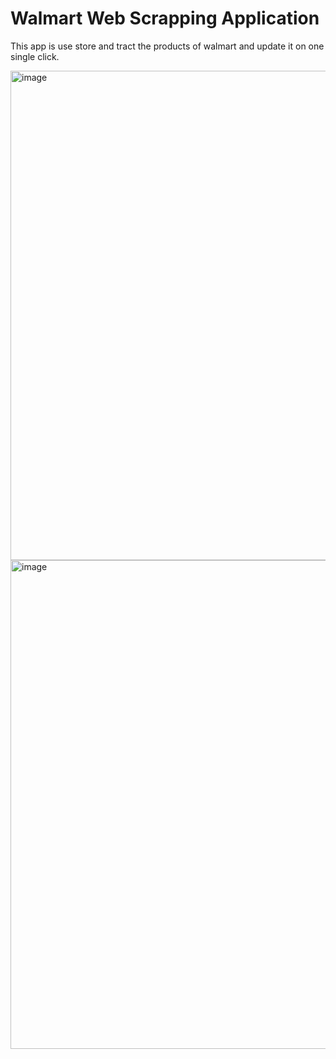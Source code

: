 # Walmart Web Scrapping Application
This app is use store and tract the products of walmart and update it on one single click.

<img width="783" alt="image" src="https://github.com/DeekshaTripathi29/Walmart-Stock-Keeper/assets/49842667/6eacc199-7aeb-41a4-b1c2-7f142decf997">





<img width="782" alt="image" src="https://github.com/DeekshaTripathi29/Walmart-Stock-Keeper/assets/49842667/8fcedc2b-e439-4f27-a393-95a9fd71a861">

